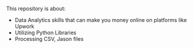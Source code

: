 This repository is about:  <br>

- Data Analytics skills that can make you money online on platforms like Upwork     <br>
- Utilizing Python Libraries                                                        <br>
- Processing CSV, Jason files                                                       <br>
